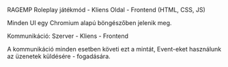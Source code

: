 RAGEMP Roleplay játékmód - Kliens Oldal - Frontend (HTML, CSS, JS)

Minden UI egy Chromium alapú böngészőben jelenik meg.

Kommunikáció: Szerver - Kliens - Frontend

A kommunikáció minden esetben követi ezt a mintát, Event-eket használunk az üzenetek küldésére - fogadására.
